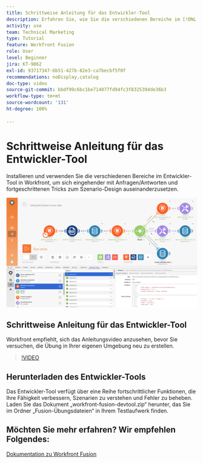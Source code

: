 ```yaml
---
title: Schrittweise Anleitung für das Entwickler-Tool
description: Erfahren Sie, wie Sie die verschiedenen Bereiche im [!DNL Adobe Workfront Fusion Dev Tool] installieren und benutzen, um einen tieferen Einblick in fortgeschrittene Tricks zum Szenario-Design zu erhalten.
activity: use
team: Technical Marketing
type: Tutorial
feature: Workfront Fusion
role: User
level: Beginner
jira: KT-9062
exl-id: 93717347-6b51-427b-82e3-ca7becbf5f0f
recommendations: noDisplay,catalog
doc-type: video
source-git-commit: bbdf99c6bc1be714077fd94fc3f8325394de36b3
workflow-type: tm+mt
source-wordcount: '131'
ht-degree: 100%

---
```


# Schrittweise Anleitung für das Entwickler-Tool

Installieren und verwenden Sie die verschiedenen Bereiche im Entwickler-Tool in Workfront, um sich eingehender mit Anfragen/Antworten und fortgeschrittenen Tricks zum Szenario-Design auseinanderzusetzen.

![Ein Bild eines Fusion-Szenarios und des Entwickler-Tools](assets/troubleshooting-and-error-handling-1.png)

## Schrittweise Anleitung für das Entwickler-Tool

Workfront empfiehlt, sich das Anleitungsvideo anzusehen, bevor Sie versuchen, die Übung in Ihrer eigenen Umgebung neu zu erstellen.

>[!VIDEO](https://video.tv.adobe.com/v/335303/?quality=12&learn=on&enablevpops=1)


## Herunterladen des Entwickler-Tools

Das Entwickler-Tool verfügt über eine Reihe fortschrittlicher Funktionen, die Ihre Fähigkeit verbessern, Szenarien zu verstehen und Fehler zu beheben. Laden Sie das Dokument „workfront-fusion-devtool.zip“ herunter, das Sie im Ordner „Fusion-Übungsdateien“ in Ihrem Testlaufwerk finden.



## Möchten Sie mehr erfahren? Wir empfehlen Folgendes:

[Dokumentation zu Workfront Fusion](https://experienceleague.adobe.com/de/docs/workfront-fusion/using/get-started-with-fusion/understand-workfront-fusion/workfront-fusion-overview)
